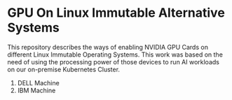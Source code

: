 # GPU On Linux Immutable Alternative Systems

This repository describes the ways of enabling NVIDIA GPU Cards on different Linux Immutable Operating Systems. This work was based on the need of using the processing power of those devices to run AI workloads on our on-premise Kubernetes Cluster.

1. DELL Machine
2. IBM Machine

